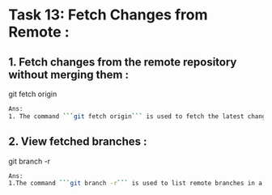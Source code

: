 # **Task 13: Fetch Changes from Remote :**
## **1. Fetch changes from the remote repository without merging them :**
git fetch origin
```bash
Ans:
1. The command ```git fetch origin``` is used to fetch the latest changes from the remote repository (```origin``` in this case) without merging them into your current branch. It downloads new data, such as commits, branches, and tags, from the remote repository, but it does not modify your working directory or automatically merge any changes.
```
## **2. View fetched branches :**
git branch -r
```bash
Ans:
1.The command ```git branch -r``` is used to list remote branches in a Git repository.
```
